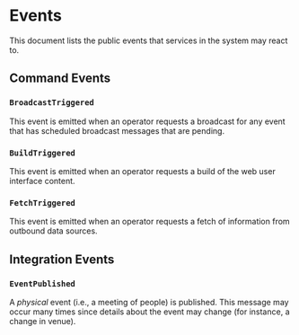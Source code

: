 # Events

This document lists the public events that services in the system may react to.

## Command Events

### `BroadcastTriggered`

This event is emitted when an operator requests a broadcast for any event
that has scheduled broadcast messages that are pending.

### `BuildTriggered`

This event is emitted when an operator requests a build
of the web user interface content.

### `FetchTriggered`

This event is emitted when an operator requests a fetch of information
from outbound data sources.

## Integration Events

### `EventPublished`

A *physical* event (i.e., a meeting of people) is published.
This message may occur many times since details about the event may change
(for instance, a change in venue).
